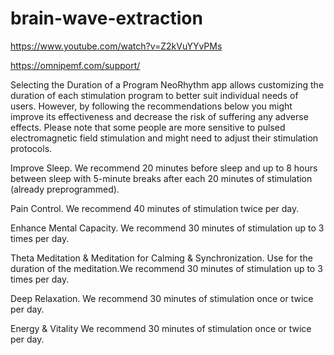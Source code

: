 # brain-wave-extraction
https://www.youtube.com/watch?v=Z2kVuYYvPMs

https://omnipemf.com/support/

Selecting the Duration of a Program
NeoRhythm app allows customizing the duration of each stimulation program to better suit individual needs of users. However, by following the recommendations below you might improve its effectiveness and decrease the risk of suffering any adverse effects. Please note that some people are more sensitive to pulsed electromagnetic field stimulation and might need to adjust their stimulation protocols.

Improve Sleep.
We recommend 20 minutes before sleep and up to 8 hours between sleep with 5-minute breaks after each 20 minutes of stimulation (already preprogrammed).

Pain Control.
We recommend 40 minutes of stimulation twice per day.

Enhance Mental Capacity.
We recommend 30 minutes of stimulation up to 3 times per day.

Theta Meditation & Meditation for Calming & Synchronization.
Use for the duration of the meditation.We recommend 30 minutes of stimulation up to 3 times per day.

Deep Relaxation.
We recommend 30 minutes of stimulation once or twice per day.

Energy & Vitality
We recommend 30 minutes of stimulation once or twice per day.
